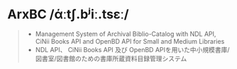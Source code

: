 # ArxBC /άːtʃ.bʲiː.tsɛː/
> - Management System of Archival Biblio-Catalog with NDL API, CiNii Books API and OpenBD API for Small and Medium Libraries  
> - NDL API、 CiNii Books API 及び OpenBD APIを用いた中小規模書庫/図書室/図書館のための書庫所蔵資料目録管理システム
